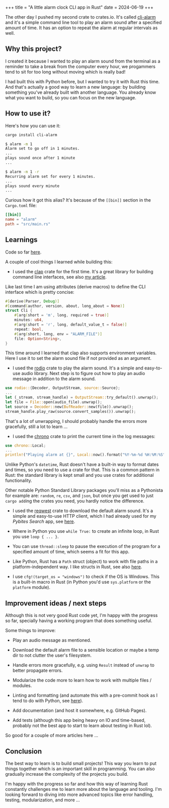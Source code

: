 +++
title = "A little alarm clock CLI app in Rust"
date = 2024-06-19
+++

The other day I pushed my second crate to crates.io. It's called [cli-alarm](https://crates.io/crates/cli-alarm) and it's a simple command line tool to play an alarm sound after a specified amount of time. It has an option to repeat the alarm at regular intervals as well.

## Why this project?

I created it because I wanted to play an alarm sound from the terminal as a reminder to take a break from the computer every hour, we progammers tend to sit for too long without moving which is really bad!

I had built this with Python before, but I wanted to try it with Rust this time. And that's actually a good way to learn a new language: by building something you've already built with another language. You already know what you want to build, so you can focus on the new language.

## How to use it?

Here's how you can use it:

```bash
cargo install cli-alarm

$ alarm -m 1
Alarm set to go off in 1 minutes.
...
plays sound once after 1 minute
...

$ alarm -m 1 -r
Recurring alarm set for every 1 minutes.
...
plays sound every minute
...
```

Curious how it got this alias? It's because of the `[[bin]]` section in the `Cargo.toml` file:

```toml
[[bin]]
name = "alarm"
path = "src/main.rs"
```

## Learnings

Code so far [here](https://github.com/bbelderbos/cli_alarm).

A couple of cool things I learned while building this:

- I used the [clap](https://crates.io/crates/clap) crate for the first time. It's a great library for building command line interfaces, see also [my article](/command-line-apps-with-clap).

Like last time I am using attributes (derive macros) to define the CLI interface which is pretty concise:

```rust
#[derive(Parser, Debug)]
#[command(author, version, about, long_about = None)]
struct Cli {
    #[arg(short = 'm', long, required = true)]
    minutes: u64,
    #[arg(short = 'r', long, default_value_t = false)]
    repeat: bool,
    #[arg(short, long, env = "ALARM_FILE")]
    file: Option<String>,
}
```

This time around I learned that clap also supports environment variables. Here I use it to set the alarm sound file if not provided as an argument.

- I used the [rodio](https://crates.io/crates/rodio) crate to play the alarm sound. It's a simple and easy-to-use audio library. Next step is to figure out how to play an audio message in addition to the alarm sound.

```rust
use rodio::{Decoder, OutputStream, source::Source};
...
let (_stream, stream_handle) = OutputStream::try_default().unwrap();
let file = File::open(audio_file).unwrap();
let source = Decoder::new(BufReader::new(file)).unwrap();
stream_handle.play_raw(source.convert_samples()).unwrap();
```

That's a lot of unwrapping, I should probably handle the errors more gracefully, still a lot to learn ...

- I used the [chrono](https://crates.io/crates/chrono) crate to print the current time in the log messages:

```rust
use chrono::Local;
...
println!("Playing alarm at {}", Local::now().format("%Y-%m-%d %H:%M:%S"));
```

Unlike Python's `datetime`, Rust doesn't have a built-in way to format dates and times, so you need to use a crate for that. This is a common pattern in Rust: the standard library is kept small and you use crates for additional functionality.

Other notable Python Standard Library packages you'll miss as a Pythonista for example are: `random`, `re`, `csv`, and `json`, but once you get used to just `cargo add`ing the crates you need, you hardly notice the difference.

- I used the [reqwest](https://crates.io/crates/reqwest) crate to download the default alarm sound. It's a simple and easy-to-use HTTP client, which I had already used for my _Pybites Search_ app, see [here](/pybites-search-in-rust).

- Where in Python you use `while True:` to create an infinite loop, in Rust you use `loop { ... }`.

- You can use `thread::sleep` to pause the execution of the program for a specified amount of time, which seems a fit for this app.

- Like Python, Rust has a `Path` struct (object) to work with file paths in a platform-independent way. I like structs in Rust, see also [here](/namedtuple-in-rust-struct).

- I use `cfg!(target_os = "windows")` to check if the OS is Windows. This is a built-in macro in Rust (in Python you'd use `sys.platform` or the `platform` module).

## Improvement ideas / next steps

Although this is not very good Rust code yet, I'm happy with the progress so far, specially having a working program that does something useful.

Some things to improve:

- Play an audio message as mentioned.

- Download the default alarm file to a sensible location or maybe a temp dir to not clutter the user's filesystem.

- Handle errors more gracefully, e.g. using `Result` instead of `unwrap` to better propagate errors.

- Modularize the code more to learn how to work with multiple files / modules.

- Linting and formatting (and automate this with a pre-commit hook as I tend to do with Python, see [here](https://www.youtube.com/watch?v=XFyLzr5Ehf0)).

- Add documentation (and host it somewhere, e.g. GitHub Pages).

- Add tests (although this app being heavy on IO and time-based, probably not the best app to start to learn about testing in Rust lol).

So good for a couple of more articles here ...

## Conclusion

The best way to learn is to build small projects! This way you learn to put things together which is an important skill in programming. You can also gradually increase the complexity of the projects you build.

I'm happy with the progress so far and how this way of learning Rust constantly challenges me to learn more about the language and tooling. I'm looking forward to diving into more advanced topics like error handling, testing, modularization, and more ...
